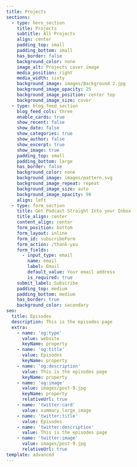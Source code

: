 ```yaml
---
title: Projects
sections:
  - type: hero_section
    title: Projects
    subtitle: All Projects
    align: center
    padding_top: small
    padding_bottom: small
    has_border: false
    background_color: none
    image_alt: Projects cover image
    media_position: right
    media_width: sixty
    background_image: images/Background 2.jpg
    background_image_opacity: 25
    background_image_position: center top
    background_image_size: cover
  - type: blog_feed_section
    blog_feed_cols: three
    enable_cards: true
    show_recent: false
    show_date: false
    show_categories: true
    show_author: false
    show_excerpt: true
    show_image: true
    padding_top: small
    padding_bottom: large
    has_border: false
    background_color: none
    background_image: images/pattern.svg
    background_image_repeat: repeat
    background_image_size: auto
    background_image_opacity: 98
    align: left
  - type: form_section
    title: Get Podcast Straight Into your Inbox
    title_align: center
    content_align: center
    form_position: bottom
    form_layout: inline
    form_id: subscribeForm
    form_action: /thank-you
    form_fields:
      - input_type: email
        name: email
        label: Email
        default_value: Your email address
        is_required: true
    submit_label: Subscribe
    padding_top: medium
    padding_bottom: medium
    has_border: true
    background_color: secondary
seo:
  title: Episodes
  description: This is the episodes page
  extra:
    - name: 'og:type'
      value: website
      keyName: property
    - name: 'og:title'
      value: Episodes
      keyName: property
    - name: 'og:description'
      value: This is the episodes page
      keyName: property
    - name: 'og:image'
      value: images/post-9.jpg
      keyName: property
      relativeUrl: true
    - name: 'twitter:card'
      value: summary_large_image
    - name: 'twitter:title'
      value: Episodes
    - name: 'twitter:description'
      value: This is the episodes page
    - name: 'twitter:image'
      value: images/post-9.jpg
      relativeUrl: true
template: advanced
---
```


